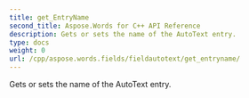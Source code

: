 ```yaml
---
title: get_EntryName
second_title: Aspose.Words for C++ API Reference
description: Gets or sets the name of the AutoText entry. 
type: docs
weight: 0
url: /cpp/aspose.words.fields/fieldautotext/get_entryname/
---
```


Gets or sets the name of the AutoText entry. 

